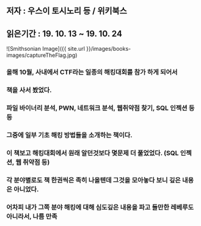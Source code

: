 ## 저자 : 우스이 토시노리 등 / 위키북스

## 읽은기간 : 19. 10. 13  ~ 19. 10. 24

![Smithsonian Image]({{ site.url }}/images/books-images/captureTheFlag.jpg)

### 올해 10월, 사내에서 CTF라는 일종의 해킹대회를 참가 하게 되어서

### 책을 사서 봤었다.

### 파일 바이너리 분석, PWN, 네트워크 분석, 웹취약점 찾기, SQL 인젝션 등등

### 그중에 일부 기초 해킹 방법들을 소개하는 책이다.

### 이 책보고 해킹대회에서 원래 알던것보다 몇문제 더 풀었었다. (SQL 인젝션, 웹 취약점 등)

### 각 분야별로도 책 한권씩은 족히 나올텐데 그것을 모아놓다 보니 깊은 내용은 아니었다.

### 어차피 내가 그쪽 분야 해킹에 대해 심도깊은 내용을 파고 들만한 레베루도 아니라서, 나름 만족

